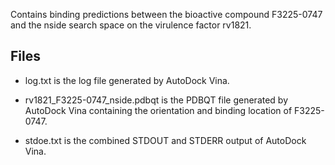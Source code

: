 Contains binding predictions between the bioactive compound F3225-0747 and the nside search space on the virulence factor rv1821.

## Files

- log.txt is the log file generated by AutoDock Vina.

- rv1821_F3225-0747_nside.pdbqt is the PDBQT file generated by AutoDock Vina containing the orientation and binding location of F3225-0747.

- stdoe.txt is the combined STDOUT and STDERR output of AutoDock Vina.

